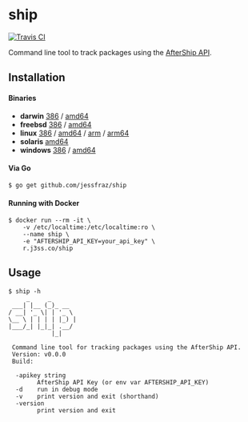 # ship

[![Travis CI](https://travis-ci.org/jessfraz/ship.svg?branch=master)](https://travis-ci.org/jessfraz/ship)

Command line tool to track packages using the 
[AfterShip API](https://docs.aftership.com/api/4/overview).

## Installation

#### Binaries

- **darwin** [386](https://github.com/jessfraz/ship/releases/download/v0.0.0/ship-darwin-386) / [amd64](https://github.com/jessfraz/ship/releases/download/v0.0.0/ship-darwin-amd64)
- **freebsd** [386](https://github.com/jessfraz/ship/releases/download/v0.0.0/ship-freebsd-386) / [amd64](https://github.com/jessfraz/ship/releases/download/v0.0.0/ship-freebsd-amd64)
- **linux** [386](https://github.com/jessfraz/ship/releases/download/v0.0.0/ship-linux-386) / [amd64](https://github.com/jessfraz/ship/releases/download/v0.0.0/ship-linux-amd64) / [arm](https://github.com/jessfraz/ship/releases/download/v0.0.0/ship-linux-arm) / [arm64](https://github.com/jessfraz/ship/releases/download/v0.0.0/ship-linux-arm64)
- **solaris** [amd64](https://github.com/jessfraz/ship/releases/download/v0.0.0/ship-solaris-amd64)
- **windows** [386](https://github.com/jessfraz/ship/releases/download/v0.0.0/ship-windows-386) / [amd64](https://github.com/jessfraz/ship/releases/download/v0.0.0/ship-windows-amd64)

#### Via Go

```bash
$ go get github.com/jessfraz/ship
```

#### Running with Docker

```console
$ docker run --rm -it \
    -v /etc/localtime:/etc/localtime:ro \
    --name ship \
    -e "AFTERSHIP_API_KEY=your_api_key" \
    r.j3ss.co/ship
```

## Usage

```console
$ ship -h
     _     _
 ___| |__ (_)_ __
/ __| '_ \| | '_ \
\__ \ | | | | |_) |
|___/_| |_|_| .__/
            |_|

 Command line tool for tracking packages using the AfterShip API.
 Version: v0.0.0
 Build: 

  -apikey string
        AfterShip API Key (or env var AFTERSHIP_API_KEY) 
  -d    run in debug mode
  -v    print version and exit (shorthand)
  -version
        print version and exit
```
